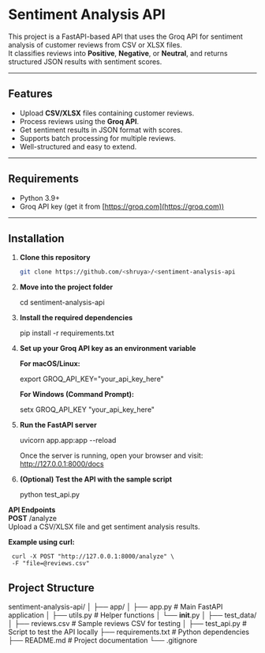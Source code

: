 # Sentiment Analysis API

This project is a FastAPI-based API that uses the Groq API for sentiment analysis of customer reviews from CSV or XLSX files.  
It classifies reviews into **Positive**, **Negative**, or **Neutral**, and returns structured JSON results with sentiment scores.

---

## Features
- Upload **CSV/XLSX** files containing customer reviews.
- Process reviews using the **Groq API**.
- Get sentiment results in JSON format with scores.
- Supports batch processing for multiple reviews.
- Well-structured and easy to extend.

---

## Requirements
- Python 3.9+
- Groq API key (get it from [https://groq.com](https://groq.com))

---

## Installation

1. **Clone this repository**
   ```bash
   git clone https://github.com/<shruya>/<sentiment-analysis-api

2. **Move into the project folder**

   cd sentiment-analysis-api

3. **Install the required dependencies**

   pip install -r requirements.txt

4. **Set up your Groq API key as an environment variable**

   **For macOS/Linux:**

     export GROQ_API_KEY="your_api_key_here"

   **For Windows (Command Prompt):**

     setx GROQ_API_KEY "your_api_key_here"

5. **Run the FastAPI server**

   uvicorn app.app:app --reload

   Once the server is running, open your browser and visit:  
   http://127.0.0.1:8000/docs

6. **(Optional) Test the API with the sample script**

   python test_api.py

**API Endpoints**  
**POST** /analyze  
Upload a CSV/XLSX file and get sentiment analysis results.

   **Example using curl:**  

     curl -X POST "http://127.0.0.1:8000/analyze" \
     -F "file=@reviews.csv"

## Project Structure

sentiment-analysis-api/
│
├── app/
│   ├── app.py # Main FastAPI application
│   ├── utils.py # Helper functions
│   └── __init__.py
│
├── test_data/
│   ├── reviews.csv # Sample reviews CSV for testing
│
├── test_api.py # Script to test the API locally
├── requirements.txt # Python dependencies
├── README.md # Project documentation
└── .gitignore